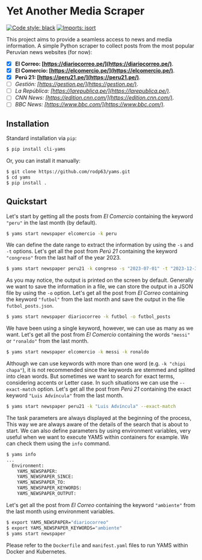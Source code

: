 # Yet Another Media Scraper
[![Code style: black](https://img.shields.io/badge/code%20style-black-000000.svg)](https://github.com/psf/black)
[![Imports: isort](https://img.shields.io/badge/%20imports-isort-%231674b1?style=flat&labelColor=ef8336)](https://pycqa.github.io/isort/)

This project aims to provide a seamless access to news and media information.
A simple Python scraper to collect posts from the most popular Peruvian news websites (for now):

- [x] **El Correo: [https://diariocorreo.pe/](https://diariocorreo.pe/)**.
- [x] **El Comercio: [https://elcomercio.pe/](https://elcomercio.pe/)**.
- [x] **Perú 21: [https://peru21.pe/](https://peru21.pe/)**.
- [ ] _Gestión: [https://gestion.pe/](https://gestion.pe/)_.
- [ ] _La República: [https://larepublica.pe/](https://larepublica.pe/)_.
- [ ] _CNN News: [https://edition.cnn.com/](https://edition.cnn.com/)_.
- [ ] _BBC News: [https://www.bbc.com/](https://www.bbc.com/)_.

## Installation

Standard installation via `pip`:
```zsh
$ pip install cli-yams
```

Or, you can install it manually:
```zsh
$ git clone https://github.com/rodp63/yams.git
$ cd yams
$ pip install .
```

## Quickstart

Let's start by getting all the posts from _El Comercio_ containing the keyword `"peru"` in the last month (by default).

```zsh
$ yams start newspaper elcomercio -k peru
```

We can define the date range to extract the information by using the `-s` and `-t` options.
Let's get all the post from _Perú 21_ containing the keyword `"congreso"` from the last half of the year 2023.

```zsh
$ yams start newspaper peru21 -k congreso -s "2023-07-01" -t "2023-12-31"
```

As you may notice, the output is printed on the screen by default.
Generally we want to save the information in a file, we can store the output in a JSON file by using the `-o` option.
Let's get all the post from _El Correo_ containing the keyword `"futbol"` from the last month and save the output in the file `futbol_posts.json`.

```zsh
$ yams start newspaper diariocorreo -k futbol -o futbol_posts
```

We have been using a single keyword, however, we can use as many as we want.
Let's get all the post from _El Comercio_ containing the words `"messi"` or `"ronaldo"` from the last month.

```zsh
$ yams start newspaper elcomercio -k messi -k ronaldo
```

Although we can use keywords with more than one word (e.g. `-k "chipi chapa"`), it is not recommended since the keywords are stemmed and splited into clean words.
But sometimes we want to search for exact terms, considering accents or Letter case.
In such situations we can use the `--exact-match` option.
Let's get all the post from _Perú 21_ containing the exact keyword `"Luis Advíncula"` from the last month.

```zsh
$ yams start newspaper peru21 -k "Luis Advíncula" --exact-match
```

The task parameters are always displayed at the beginning of the process,
This way we are always aware of the details of the search that is about to start.
We can also define parameters by using environment variables, very useful when we want to execute YAMS within containers for example.
We can check them using the `info` command.

```zsh
$ yams info
...
  Environment:
    YAMS_NEWSPAPER: 
    YAMS_NEWSPAPER_SINCE: 
    YAMS_NEWSPAPER_TO: 
    YAMS_NEWSPAPER_KEYWORDS:
    YAMS_NEWSPAPER_OUTPUT:
```

Let's get all the post from _El Correo_ containing the keyword `"ambiente"` from the last month using environment variables.

```zsh
$ export YAMS_NEWSPAPER="diariocorreo"
$ export YAMS_NEWSPAPER_KEYWORDS="ambiente"
$ yams start newspaper
```

Please refer to the `Dockerfile` and `manifest.yaml` files to run YAMS within Docker and Kubernetes.
